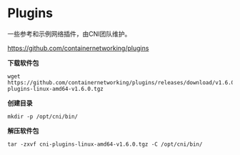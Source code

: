 # Plugins

一些参考和示例网络插件，由CNI团队维护。

https://github.com/containernetworking/plugins



**下载软件包**

```
wget https://github.com/containernetworking/plugins/releases/download/v1.6.0/cni-plugins-linux-amd64-v1.6.0.tgz
```

**创建目录**

```
mkdir -p /opt/cni/bin/
```

**解压软件包**

```
tar -zxvf cni-plugins-linux-amd64-v1.6.0.tgz -C /opt/cni/bin/
```


